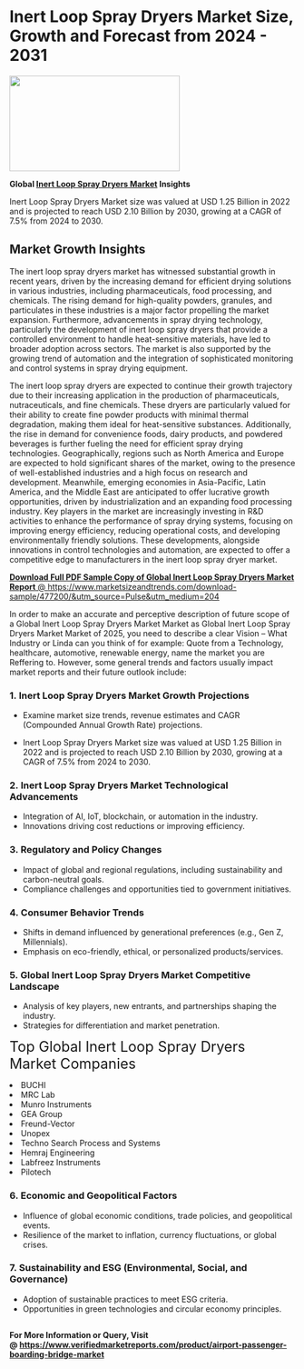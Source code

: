 <H1>Inert Loop Spray Dryers Market Size, Growth and Forecast from 2024 - 2031</H1><img class="aligncenter size-medium wp-image-584254" src="https://thirdeyenews.in/wp-content/uploads/2024/09/Global-Market-Research-300x168.jpeg" alt="" width="300" height="168" /><p><strong>Global&nbsp;<a href="https://www.marketsizeandtrends.com/download-sample/477200/&amp;utm_source=Pulse&amp;utm_medium=204">Inert Loop Spray Dryers Market</a> Insights</strong></p><p>Inert Loop Spray Dryers Market size was valued at USD 1.25 Billion in 2022 and is projected to reach USD 2.10 Billion by 2030, growing at a CAGR of 7.5% from 2024 to 2030.</p><p><h2>Market Growth Insights</h2> <p>The inert loop spray dryers market has witnessed substantial growth in recent years, driven by the increasing demand for efficient drying solutions in various industries, including pharmaceuticals, food processing, and chemicals. The rising demand for high-quality powders, granules, and particulates in these industries is a major factor propelling the market expansion. Furthermore, advancements in spray drying technology, particularly the development of inert loop spray dryers that provide a controlled environment to handle heat-sensitive materials, have led to broader adoption across sectors. The market is also supported by the growing trend of automation and the integration of sophisticated monitoring and control systems in spray drying equipment.</p> <p><a href="sample-link"></a></p> <p>The inert loop spray dryers are expected to continue their growth trajectory due to their increasing application in the production of pharmaceuticals, nutraceuticals, and fine chemicals. These dryers are particularly valued for their ability to create fine powder products with minimal thermal degradation, making them ideal for heat-sensitive substances. Additionally, the rise in demand for convenience foods, dairy products, and powdered beverages is further fueling the need for efficient spray drying technologies. Geographically, regions such as North America and Europe are expected to hold significant shares of the market, owing to the presence of well-established industries and a high focus on research and development. Meanwhile, emerging economies in Asia-Pacific, Latin America, and the Middle East are anticipated to offer lucrative growth opportunities, driven by industrialization and an expanding food processing industry. Key players in the market are increasingly investing in R&D activities to enhance the performance of spray drying systems, focusing on improving energy efficiency, reducing operational costs, and developing environmentally friendly solutions. These developments, alongside innovations in control technologies and automation, are expected to offer a competitive edge to manufacturers in the inert loop spray dryer market.</p> <p><a href="more-info-link"></p><p><span class=""><strong>Download Full PDF Sample Copy of Global Inert Loop Spray Dryers Market Report</strong> @ <a href="https://www.marketsizeandtrends.com/download-sample/477200/&amp;utm_source=Pulse&amp;utm_medium=204" target="_blank">https://www.marketsizeandtrends.com/download-sample/477200/&amp;utm_source=Pulse&amp;utm_medium=204</a></span></p><p>In order to make an accurate and perceptive description of future scope of a Global&nbsp;Inert Loop Spray Dryers Market Market as Global&nbsp;Inert Loop Spray Dryers Market Market of 2025, you need to describe a clear Vision &ndash; What Industry or Linda can you think of for example: Quote from a Technology, healthcare, automotive, renewable energy, name the market you are Reffering to. However, some general trends and factors usually impact market reports and their future outlook include:</p><h3>1.&nbsp;<strong>Inert Loop Spray Dryers Market Growth Projections</strong></h3><ul><li>Examine market size trends, revenue estimates and CAGR (Compounded Annual Growth Rate) projections.</li><li><p>Inert Loop Spray Dryers Market size was valued at USD 1.25 Billion in 2022 and is projected to reach USD 2.10 Billion by 2030, growing at a CAGR of 7.5% from 2024 to 2030.</p></li></ul><h3>2.&nbsp;<strong>Inert Loop Spray Dryers Market Technological Advancements</strong></h3><ul><li>Integration of AI, IoT, blockchain, or automation in the industry.</li><li>Innovations driving cost reductions or improving efficiency.</li></ul><h3>3.&nbsp;<strong>Regulatory and Policy Changes</strong></h3><ul><li>Impact of global and regional regulations, including sustainability and carbon-neutral goals.</li><li>Compliance challenges and opportunities tied to government initiatives.</li></ul><h3>4.&nbsp;<strong>Consumer Behavior Trends</strong></h3><ul><li>Shifts in demand influenced by generational preferences (e.g., Gen Z, Millennials).</li><li>Emphasis on eco-friendly, ethical, or personalized products/services.</li></ul><h3>5.&nbsp;<strong>Global Inert Loop Spray Dryers Market Competitive Landscape</strong></h3><ul><li>Analysis of key players, new entrants, and partnerships shaping the industry.</li><li>Strategies for differentiation and market penetration.</li></ul><p data-pm-slice="1 1 []"><span style="color: inherit; font-family: inherit; font-size: 25px;">Top Global Inert Loop Spray Dryers Market Companies</span></p><div class="" data-test-id=""><p><li>BUCHI</li><li> MRC Lab</li><li> Munro Instruments</li><li> GEA Group</li><li> Freund-Vector</li><li> Unopex</li><li> Techno Search Process and Systems</li><li> Hemraj Engineering</li><li> Labfreez Instruments</li><li> Pilotech</li></p></div><h3>6.&nbsp;<strong>Economic and Geopolitical Factors</strong></h3><ul><li>Influence of global economic conditions, trade policies, and geopolitical events.</li><li>Resilience of the market to inflation, currency fluctuations, or global crises.</li></ul><h3>7.&nbsp;<strong>Sustainability and ESG (Environmental, Social, and Governance)</strong></h3><ul><li>Adoption of sustainable practices to meet ESG criteria.</li><li>Opportunities in green technologies and circular economy principles.</li></ul><h2><strong style="font-size: 14px;">For More Information or Query, Visit @&nbsp;</strong><a style="background-color: #ffffff; font-size: 14px;" href="https://www.marketsizeandtrends.com/report/inert-loop-spray-dryers-market/" target="_blank">https://www.verifiedmarketreports.com/product/airport-passenger-boarding-bridge-market</a></h2>
